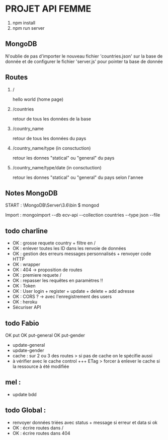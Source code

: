 # PROJET API FEMME

1. npm install
2. npm run server

## MongoDB
N'oublie de pas d'importer le nouveau fichier 'countries.json' sur la base de donnée et de configurer le fichier 'server.js' pour pointer ta base de donnée

## Routes  
1. /

    hello world (home page)

2. /countries
    
    retour de tous les données de la base
    

3. /country_name
    
    retour de tous les données du pays
    

4. /country_name/type (in consctuction)
   
   retour les donnes "statical" ou "general" du pays
   

5. /country_name/type/date (in consctuction)
    
    retour les donnes "statical" ou "general" du pays selon l'annee 
    



## Notes MongoDB

START :
\MongoDB\Server\3.6\bin
$ mongod

Import :
mongoimport --db ecv-api --collection countries --type json --file <JSON FILE>



## todo charline 
- OK    : grosse requete country + filtre en / 
- OK    : enlever toutes les ID dans les renvoie de données
- OK    : gestion des erreurs messages personnalisés + renvoyer code HTTP
- OK    : wrapper
- OK    : 404 -> proposition de routes
- OK    : premiere requete / 
- OK    : repasser les requêtes en paramètres !!
- OK    : Token
- OK    : User login + register + update + delete + add adresse
- OK    : CORS ? -> avec l'enregistrement des users
- OK    : heroku 
- Sécuriser API


## todo Fabio 
OK put
OK put-general
OK put-gender
- update-general  
- update-gender  
- cache : sur 2 ou 3 des routes > si pas de cache on le spécifie aussi
- à vérifier avec le cache control
+++ ETag > forcer à enlever le cache si la ressource à été modifiée


## mel : 
- update bdd 



## todo Global : 
- renvoyer données triées avec status + message si erreur et data si ok 
- OK    : écrire routes dans /
- OK    : écrire routes dans 404


